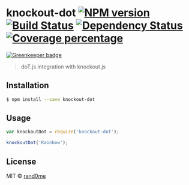 # knockout-dot [![NPM version][npm-image]][npm-url] [![Build Status][travis-image]][travis-url] [![Dependency Status][daviddm-image]][daviddm-url] [![Coverage percentage][coveralls-image]][coveralls-url]

[![Greenkeeper badge](https://badges.greenkeeper.io/rand0me/knockout-dot.svg)](https://greenkeeper.io/)

> doT.js integration with knockout.js

## Installation

```sh
$ npm install --save knockout-dot
```

## Usage

```js
var knockoutDot = require('knockout-dot');

knockoutDot('Rainbow');
```
## License

MIT © [rand0me](https://rand0me.github.io)


[npm-image]: https://badge.fury.io/js/knockout-dot.svg
[npm-url]: https://npmjs.org/package/knockout-dot
[travis-image]: https://travis-ci.org/rand0me/knockout-dot.svg?branch=master
[travis-url]: https://travis-ci.org/rand0me/knockout-dot
[daviddm-image]: https://david-dm.org/rand0me/knockout-dot.svg?theme=shields.io
[daviddm-url]: https://david-dm.org/rand0me/knockout-dot
[coveralls-image]: https://coveralls.io/repos/rand0me/knockout-dot/badge.svg
[coveralls-url]: https://coveralls.io/r/rand0me/knockout-dot
